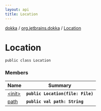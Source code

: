 ```yaml
---
layout: api
title: Location
---
```

[dokka](../../index.html) / [org.jetbrains.dokka](../index.html) / [Location](index.html)


# Location



```
public class Location
```


### Members

| Name | Summary |
|------|---------|
|[&lt;init&gt;](_init_.html)|**`public Location(file: File)`**|
|[path](path/index.html)|**`public val path: String`**|

